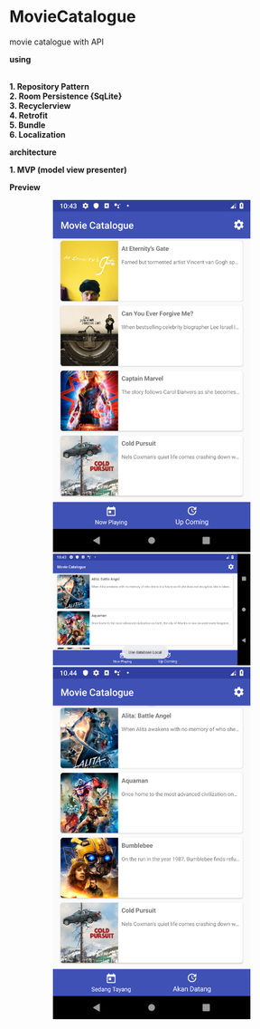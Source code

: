 # MovieCatalogue

movie catalogue with API

**__using__**</br></br>

**1. Repository Pattern**</br>
**2. Room Persistence {SqLite}**</br>
**3. Recyclerview**</br>
**4. Retrofit**</br>
**5. Bundle**</br>
**6. Localization**</br>


**architecture**</br>

**1. MVP (model view presenter)**


**__Preview__**
<p align="center">
  <img src="https://github.com/aminfaruq/MovieCatalogue/blob/master/app/src/main/res/drawable/Screenshot_1550634200.png" width="350" title="hover text">
  <img src="https://github.com/aminfaruq/MovieCatalogue/blob/master/app/src/main/res/drawable/Screenshot_1550634222.png" width="350" alt="accessibility text">
  <img src="https://github.com/aminfaruq/MovieCatalogue/blob/master/app/src/main/res/drawable/Screenshot_1550634267.png" width="350" alt="accessibility text">
</p>
